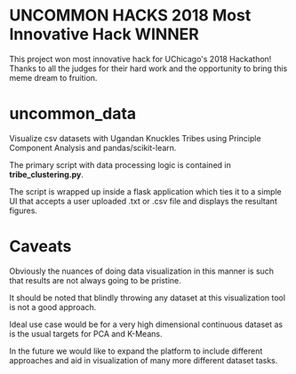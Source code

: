 # UNCOMMON HACKS 2018 Most Innovative Hack WINNER
This project won most innovative hack for UChicago's 2018 Hackathon! Thanks to all the judges for their hard work and the opportunity to bring this meme dream to fruition. 

# uncommon_data
Visualize csv datasets with Ugandan Knuckles Tribes using Principle Component Analysis and pandas/scikit-learn.

The primary script with data processing logic is contained in **tribe_clustering.py**.

The script is wrapped up inside a flask application which ties it to a simple UI that accepts a user uploaded .txt or .csv file and displays the resultant figures.

# Caveats
Obviously the nuances of doing data visualization in this manner is such that results are not always going to be pristine.

It should be noted that blindly throwing any dataset at this visualization tool is not a good approach.

Ideal use case would be for a very high dimensional continuous dataset as is the usual targets for PCA and K-Means.

In the future we would like to expand the platform to include different approaches and aid in visualization of many more different dataset tasks.

